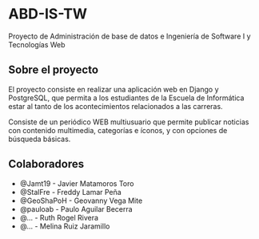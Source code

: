 # ABD-IS-TW

Proyecto de Administración de base de datos e Ingeniería de Software I y Tecnologías Web

## Sobre el proyecto

El proyecto consiste en realizar una aplicación web en Django y PostgreSQL,
que permita a los estudiantes de la Escuela de Informática estar al tanto de
los acontecimientos relacionados a las carreras.

Consiste de un periódico WEB multiusuario que permite publicar noticias con 
contenido multimedia, categorías e íconos, y con opciones de búsqueda
básicas.

## Colaboradores

- @Jamt19 - Javier Matamoros Toro
- @StalFre - Freddy Lamar Peña
- @GeoShaPoH - Geovanny Vega Mite
- @pauloab - Paulo Aguilar Becerra
- @... - Ruth Rogel Rivera
- @... - Melina Ruiz Jaramillo

